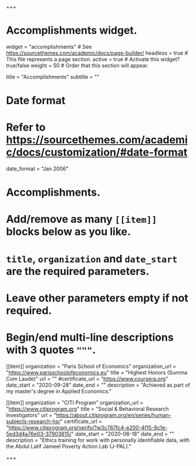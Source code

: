 +++
# Accomplishments widget.
widget = "accomplishments"  # See https://sourcethemes.com/academic/docs/page-builder/
headless = true  # This file represents a page section.
active = true  # Activate this widget? true/false
weight = 50  # Order that this section will appear.

title = "Accomplish&shy;ments"
subtitle = ""

# Date format
#   Refer to https://sourcethemes.com/academic/docs/customization/#date-format
date_format = "Jan 2006"

# Accomplishments.
#   Add/remove as many `[[item]]` blocks below as you like.
#   `title`, `organization` and `date_start` are the required parameters.
#   Leave other parameters empty if not required.
#   Begin/end multi-line descriptions with 3 quotes `"""`.

[[item]]
  organization = "Paris School of Economics"
  organization_url = "https://www.parisschoolofeconomics.eu"
  title = "Highest Honors (Summa Cum Laude)"
  url = ""
  #certificate_url = "https://www.coursera.org"
  date_start = "2020-09-28"
  date_end = ""
  description = "Achieved as part of my master's degree in Applied Economics."

[[item]]
  organization = "CITI Program"
  organization_url = "https://www.citiprogram.org"
  title = "Social & Behavioral Research Investigators"
  url = "https://about.citiprogram.org/en/series/human-subjects-research-hsr"
  certificate_url = "https://www.citiprogram.org/verify/?w3c787fc4-e200-4f15-8c1e-5ed3d4a76e03-37903815/"
  date_start = "2020-08-18"
  date_end = ""
  description = "Ethics training for work with personally identifiable data, with the Abdul Latif Jameel Poverty Action Lab (J-PAL)."


+++
